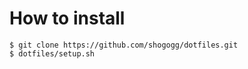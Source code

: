 How to install
================
```
$ git clone https://github.com/shogogg/dotfiles.git
$ dotfiles/setup.sh
```

